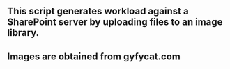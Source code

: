 ## This script generates workload against a SharePoint server by uploading files to an image library.
## Images are obtained from gyfycat.com 
